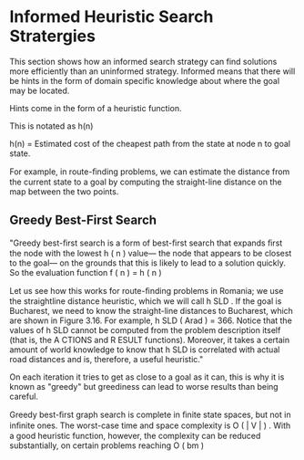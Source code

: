# Informed Heuristic Search Stratergies 

This section shows how an informed search strategy can find solutions more efficiently than an uninformed strategy.
Informed means that there will be hints in the form of domain specific knowledge about where the goal may be located. 

Hints come in the form of a heuristic function. 

This is notated as h(n)

h(n) = Estimated cost of the cheapest path from the state at node n to goal state. 

For example, in route-ﬁnding problems, we can estimate the distance from the current state to a goal by computing the straight-line distance on the map between the two points.

## Greedy Best-First Search 

"Greedy best-ﬁrst search is a form of best-ﬁrst search that expands ﬁrst the node with the lowest h ( n ) value— the node that appears to be closest to the goal— on the grounds that this is likely to lead to a solution quickly. So the evaluation function f ( n ) = h ( n )

Let us see how this works for route-ﬁnding problems in Romania; we use the straightline distance heuristic, which we will call h SLD . If the goal is Bucharest, we need to know the straight-line distances to Bucharest, which are shown in Figure 3.16. For example, h SLD ( Arad ) = 366. Notice that the values of h SLD cannot be computed from the problem description itself (that is, the A CTIONS and R ESULT functions). Moreover, it takes a certain amount of world knowledge to know that h SLD is correlated with actual road distances and is, therefore, a useful heuristic."

On each iteration it tries to get as close to a goal as it can, this is why it is known as "greedy" but greediness can lead to worse results than being careful.

Greedy best-ﬁrst graph search is complete in ﬁnite state spaces, but not in inﬁnite ones. The worst-case time and space complexity is O ( | V | ) . With a good heuristic function, however, the complexity can be reduced substantially, on certain problems reaching O ( bm )
